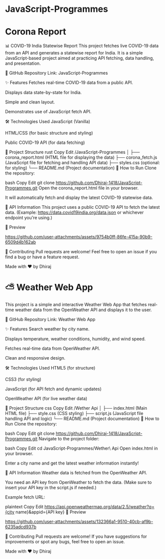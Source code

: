# JavaScript-Programmes

<h1> Corona Report </h1>
📊 COVID-19 India Statewise Report
This project fetches live COVID-19 data from an API and generates a statewise report for India.
It is a simple JavaScript-based project aimed at practicing API fetching, data handling, and presentation.

🔗 GitHub Repository Link: JavaScript-Programmes

✨ Features
Fetches real-time COVID-19 data from a public API.

Displays data state-by-state for India.

Simple and clean layout.

Demonstrates use of JavaScript fetch API.

🛠️ Technologies Used
JavaScript (Vanilla)

HTML/CSS (for basic structure and styling)

Public COVID-19 API (for data fetching)

📁 Project Structure
rust
Copy
Edit
/JavaScript-Programmes
│
├── corona_report.html   (HTML file for displaying the data)
├── corona_fetch.js      (JavaScript file for fetching and handling API data)
├── styles.css           (optional: for styling)
└── README.md            (Project documentation)
🚀 How to Run
Clone the repository:

bash
Copy
Edit
git clone https://github.com/Dhiraj-1418/JavaScript-Programmes.git
Open the corona_report.html file in your browser.

It will automatically fetch and display the latest COVID-19 statewise data.

📡 API Information
This project uses a public COVID-19 API to fetch the latest data.
(Example: https://data.covid19india.org/data.json or whichever endpoint you're using.)

📸 Preview


https://github.com/user-attachments/assets/9754b0ff-86fe-415a-90b9-6509d4b162ab



📢 Contributing
Pull requests are welcome! Feel free to open an issue if you find a bug or have a feature request.

Made with ❤️ by Dhiraj
<br>

<h1>⛅ Weather Web App</h1>
This project is a simple and interactive Weather Web App that fetches real-time weather data from the OpenWeather API and displays it to the user.

🔗 GitHub Repository Link: Weather Web App

✨ Features
Search weather by city name.

Displays temperature, weather conditions, humidity, and wind speed.

Fetches real-time data from OpenWeather API.

Clean and responsive design.

🛠️ Technologies Used
HTML5 (for structure)

CSS3 (for styling)

JavaScript (for API fetch and dynamic updates)

OpenWeather API (for live weather data)

📁 Project Structure
css
Copy
Edit
/Wether Api
│
├── index.html       (Main HTML file)
├── style.css        (CSS styling)
├── script.js        (JavaScript file handling API and logic)
└── README.md        (Project documentation)
🚀 How to Run
Clone the repository:

bash
Copy
Edit
git clone https://github.com/Dhiraj-1418/JavaScript-Programmes.git
Navigate to the project folder:

bash
Copy
Edit
cd JavaScript-Programmes/Wether\ Api
Open index.html in your browser.

Enter a city name and get the latest weather information instantly!

🔑 API Information
Weather data is fetched from the OpenWeather API.

You need an API key from OpenWeather to fetch the data. (Make sure to insert your API key in the script.js if needed.)

Example fetch URL:

plaintext
Copy
Edit
https://api.openweathermap.org/data/2.5/weather?q={city name}&appid={API key}
📸 Preview





https://github.com/user-attachments/assets/132366a1-9510-40cb-af9b-6235adcd937b




📢 Contributing
Pull requests are welcome!
If you have suggestions for improvements or spot any bugs, feel free to open an issue.

Made with ❤️ by Dhiraj
